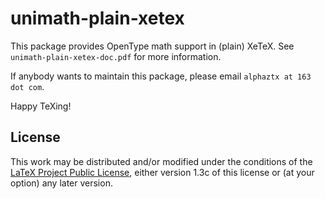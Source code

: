 # unimath-plain-xetex

This package provides OpenType math support in (plain) XeTeX. See `unimath-plain-xetex-doc.pdf` for more information.

If anybody wants to maintain this package, please email `alphaztx at 163 dot com`.

Happy TeXing!

## License

This work may be distributed and/or modified under the conditions of
the [LaTeX Project Public License](http://www.latex-project.org/lppl.txt),
either version 1.3c of this license or (at your option) any later version.